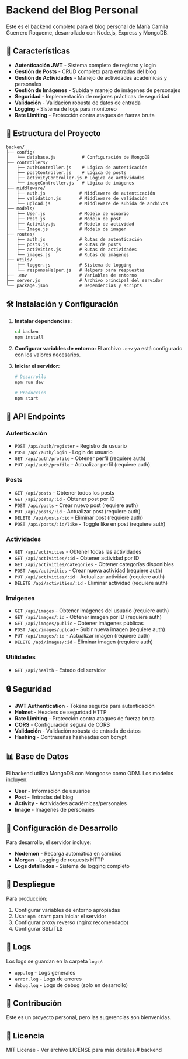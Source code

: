 # Backend del Blog Personal

Este es el backend completo para el blog personal de María Camila Guerrero Roqueme, desarrollado con Node.js, Express y MongoDB.

## 🚀 Características

- **Autenticación JWT** - Sistema completo de registro y login
- **Gestión de Posts** - CRUD completo para entradas del blog
- **Gestión de Actividades** - Manejo de actividades académicas y personales
- **Gestión de Imágenes** - Subida y manejo de imágenes de personajes
- **Seguridad** - Implementación de mejores prácticas de seguridad
- **Validación** - Validación robusta de datos de entrada
- **Logging** - Sistema de logs para monitoreo
- **Rate Limiting** - Protección contra ataques de fuerza bruta

## 📁 Estructura del Proyecto

```
backen/
├── config/
│   └── database.js          # Configuración de MongoDB
├── controllers/
│   ├── authController.js    # Lógica de autenticación
│   ├── postController.js    # Lógica de posts
│   ├── activityController.js # Lógica de actividades
│   └── imageController.js   # Lógica de imágenes
├── middleware/
│   ├── auth.js             # Middleware de autenticación
│   ├── validation.js       # Middleware de validación
│   └── upload.js           # Middleware de subida de archivos
├── models/
│   ├── User.js             # Modelo de usuario
│   ├── Post.js             # Modelo de post
│   ├── Activity.js         # Modelo de actividad
│   └── Image.js            # Modelo de imagen
├── routes/
│   ├── auth.js             # Rutas de autenticación
│   ├── posts.js            # Rutas de posts
│   ├── activities.js       # Rutas de actividades
│   └── images.js           # Rutas de imágenes
├── utils/
│   ├── logger.js           # Sistema de logging
│   └── responseHelper.js   # Helpers para respuestas
├── .env                    # Variables de entorno
├── server.js               # Archivo principal del servidor
└── package.json            # Dependencias y scripts
```

## 🛠️ Instalación y Configuración

1. **Instalar dependencias:**
   ```bash
   cd backen
   npm install
   ```

2. **Configurar variables de entorno:**
   El archivo `.env` ya está configurado con los valores necesarios.

3. **Iniciar el servidor:**
   ```bash
   # Desarrollo
   npm run dev

   # Producción
   npm start
   ```

## 📡 API Endpoints

### Autenticación
- `POST /api/auth/register` - Registro de usuario
- `POST /api/auth/login` - Login de usuario
- `GET /api/auth/profile` - Obtener perfil (requiere auth)
- `PUT /api/auth/profile` - Actualizar perfil (requiere auth)

### Posts
- `GET /api/posts` - Obtener todos los posts
- `GET /api/posts/:id` - Obtener post por ID
- `POST /api/posts` - Crear nuevo post (requiere auth)
- `PUT /api/posts/:id` - Actualizar post (requiere auth)
- `DELETE /api/posts/:id` - Eliminar post (requiere auth)
- `POST /api/posts/:id/like` - Toggle like en post (requiere auth)

### Actividades
- `GET /api/activities` - Obtener todas las actividades
- `GET /api/activities/:id` - Obtener actividad por ID
- `GET /api/activities/categories` - Obtener categorías disponibles
- `POST /api/activities` - Crear nueva actividad (requiere auth)
- `PUT /api/activities/:id` - Actualizar actividad (requiere auth)
- `DELETE /api/activities/:id` - Eliminar actividad (requiere auth)

### Imágenes
- `GET /api/images` - Obtener imágenes del usuario (requiere auth)
- `GET /api/images/:id` - Obtener imagen por ID (requiere auth)
- `GET /api/images/public` - Obtener imágenes públicas
- `POST /api/images/upload` - Subir nueva imagen (requiere auth)
- `PUT /api/images/:id` - Actualizar imagen (requiere auth)
- `DELETE /api/images/:id` - Eliminar imagen (requiere auth)

### Utilidades
- `GET /api/health` - Estado del servidor

## 🔒 Seguridad

- **JWT Authentication** - Tokens seguros para autenticación
- **Helmet** - Headers de seguridad HTTP
- **Rate Limiting** - Protección contra ataques de fuerza bruta
- **CORS** - Configuración segura de CORS
- **Validación** - Validación robusta de entrada de datos
- **Hashing** - Contraseñas hasheadas con bcrypt

## 📊 Base de Datos

El backend utiliza MongoDB con Mongoose como ODM. Los modelos incluyen:

- **User** - Información de usuarios
- **Post** - Entradas del blog
- **Activity** - Actividades académicas/personales
- **Image** - Imágenes de personajes

## 🔧 Configuración de Desarrollo

Para desarrollo, el servidor incluye:
- **Nodemon** - Recarga automática en cambios
- **Morgan** - Logging de requests HTTP
- **Logs detallados** - Sistema de logging completo

## 🚀 Despliegue

Para producción:
1. Configurar variables de entorno apropiadas
2. Usar `npm start` para iniciar el servidor
3. Configurar proxy reverso (nginx recomendado)
4. Configurar SSL/TLS

## 📝 Logs

Los logs se guardan en la carpeta `logs/`:
- `app.log` - Logs generales
- `error.log` - Logs de errores
- `debug.log` - Logs de debug (solo en desarrollo)

## 🤝 Contribución

Este es un proyecto personal, pero las sugerencias son bienvenidas.

## 📄 Licencia

MIT License - Ver archivo LICENSE para más detalles.#   b a c k e n d  
 